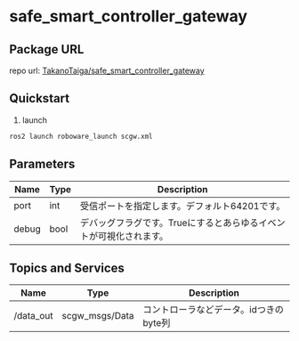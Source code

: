 # safe_smart_controller_gateway

## Package URL

repo url: [TakanoTaiga/safe_smart_controller_gateway](https://github.com/TakanoTaiga/safe_smart_controller_gateway)


## Quickstart
1. launch

```bash
ros2 launch roboware_launch scgw.xml
```

## Parameters

| Name        | Type    | Description                                                                                              |
|-------------|---------|----------------------------------------------------------------------------------------------------------|
| port   | int  | 受信ポートを指定します。デフォルト64201です。 |
| debug    | bool    | デバッグフラグです。Trueにするとあらゆるイベントが可視化されます。 |


## Topics and Services

| Name | Type | Description |
|--|--|--|
| /data_out | scgw_msgs/Data | コントローラなどデータ。idつきのbyte列 |

